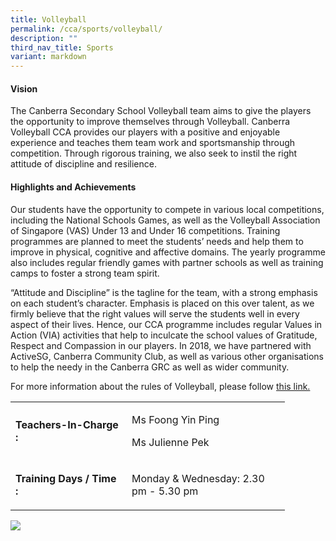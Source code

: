 ```yaml
---
title: Volleyball
permalink: /cca/sports/volleyball/
description: ""
third_nav_title: Sports
variant: markdown
---
```

<h4><strong>Vision</strong></h4>
<p>The Canberra Secondary School Volleyball team aims to give the players the opportunity to improve themselves through Volleyball. Canberra Volleyball CCA provides our players with a positive and enjoyable experience and teaches them team work and sportsmanship through competition. Through rigorous training, we also seek to instil the right attitude of discipline and resilience.</p>
<h4><strong>Highlights and Achievements</strong></h4>
<p>Our students have the opportunity to compete in various local competitions, including the National Schools Games, as well as the Volleyball Association of Singapore (VAS) Under 13 and Under 16 competitions. Training programmes are planned to meet the students’ needs and help them to improve in physical, cognitive and affective domains. The yearly programme also includes regular friendly games with partner schools as well as training camps to foster a strong team spirit.</p>
<p>“Attitude and Discipline” is the tagline for the team, with a strong emphasis on each student’s character. Emphasis is placed on this over talent, as we firmly believe that the right values will serve the students well in every aspect of their lives. Hence, our CCA programme includes regular Values in Action (VIA) activities that help to inculcate the school values of Gratitude, Respect and Compassion in our players. In 2018, we have partnered with ActiveSG, Canberra Community Club, as well as various other organisations to help the needy in the Canberra GRC as well as wider community.</p>
<p>For more information about the rules of Volleyball, please follow <a href="https://www.fivb.com/-/media/2022/coorporate/volleyball/rules%202021-2024/fivb-volleyball_rules_2021_2024.pdf?la=en&amp;hash=436AA7E84054DCEF348817B820979949">this link.</a></p>
<table border="0" cellpadding="10">
<tbody>
<tr>
<td width="170">
<p><strong>Teachers-In-Charge :</strong></p>
</td>
<td width="237">
<p>Ms Foong Yin Ping</p>
	<p>Ms Julienne Pek</p>
</td>
</tr>
<tr>
<td>
<p><strong>Training Days / Time :</strong></p>
</td>
<td>
<p>Monday &amp; Wednesday: 2.30 pm - 5.30 pm</p>

</td>
</tr>
</tbody>
</table>

![](/images/volleyball.png)